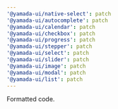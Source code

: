 ```yaml
---
'@yamada-ui/native-select': patch
'@yamada-ui/autocomplete': patch
'@yamada-ui/calendar': patch
'@yamada-ui/checkbox': patch
'@yamada-ui/progress': patch
'@yamada-ui/stepper': patch
'@yamada-ui/select': patch
'@yamada-ui/slider': patch
'@yamada-ui/image': patch
'@yamada-ui/modal': patch
'@yamada-ui/list': patch
---
```


Formatted code.
